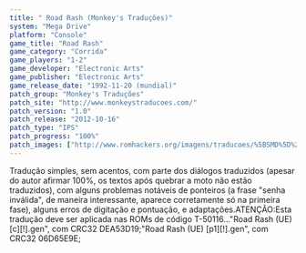 ```yaml
---
title: " Road Rash (Monkey's Traduções)"
system: "Mega Drive"
platform: "Console"
game_title: "Road Rash"
game_category: "Corrida"
game_players: "1-2"
game_developer: "Electronic Arts"
game_publisher: "Electronic Arts"
game_release_date: "1992-11-20 (mundial)"
patch_group: "Monkey's Traduções"
patch_site: "http://www.monkeystraducoes.com/"
patch_version: "1.0"
patch_release: "2012-10-16"
patch_type: "IPS"
patch_progress: "100%"
patch_images: ["http://www.romhackers.org/imagens/traducoes/%5BSMD%5D%20Road%20Rash%20-%20Monkey's%20Traducoes%20-%201.png","http://www.romhackers.org/imagens/traducoes/%5BSMD%5D%20Road%20Rash%20-%20Monkey's%20Traducoes%20-%202.png","http://www.romhackers.org/imagens/traducoes/%5BSMD%5D%20Road%20Rash%20-%20Monkey's%20Traducoes%20-%203.png"]
---
```

Tradução simples, sem acentos, com parte dos diálogos traduzidos (apesar do autor afirmar 100%, os textos após quebrar a moto não estão traduzidos), com alguns problemas notáveis de ponteiros (a frase "senha inválida", de maneira interessante, aparece corretamente só na primeira fase), alguns erros de digitação e pontuação, e adaptações.ATENÇÃO:Esta tradução deve ser aplicada nas ROMs de código T-50116..."Road Rash (UE) [c][!].gen", com CRC32 DEA53D19;"Road Rash (UE) [p1][!].gen", com CRC32 06D65E9E;